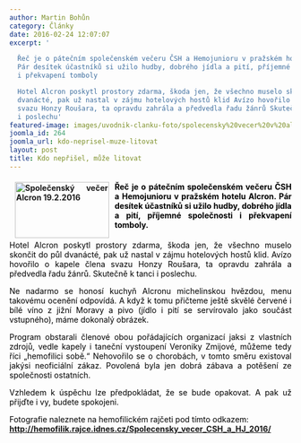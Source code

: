 ```yaml
---
author: Martin Bohůn
category: Články
date: 2016-02-24 12:07:07
excerpt: '

  Řeč je o pátečním společenském večeru ČSH a Hemojunioru v pražském hotelu Alcron
  Pár desítek účastníků si užilo hudby, dobrého jídla a pití, příjemné společnosti
  i překvapení tomboly

  Hotel Alcron poskytl prostory zdarma, škoda jen, že všechno muselo skončit do půl
  dvanácté, pak už nastal v zájmu hotelových hostů klid Avízo hovořilo o kapele člena
  svazu Honzy Roušara, ta opravdu zahrála a předvedla řadu žánrů Skutečně k tanci
  i poslechu'
featured-image: images/uvodnik-clanku-foto/spolecensky%20vecer%20v%20alcronu.jpg
joomla_id: 264
joomla_url: kdo-neprisel-muze-litovat
layout: post
title: Kdo nepřišel, může litovat
---
```


<h4 style="text-align: justify;">
 <img border="0" height="100" src="{{ site.baseurl }}/images/uvodnik-clanku-foto/spolecensky%20vecer%20v%20alcronu.jpg" style="float: left; margin-right: 10px; margin-left: 10px;" title="Společenský večer Alcron 19.2.2016" width="168"/>
</h4>
<h4 style="text-align: justify;">
 <span style="color: #000000;">
  Řeč je o pátečním společenském večeru ČSH a Hemojunioru v pražském hotelu Alcron. Pár desítek účastníků si užilo hudby, dobrého jídla a pití, příjemné společnosti i překvapení tomboly.
 </span>
</h4>
<p style="text-align: justify;">
 <span style="color: #000000;">
  Hotel Alcron poskytl prostory zdarma, škoda jen, že všechno muselo skončit do půl dvanácté, pak už nastal v zájmu hotelových hostů klid. Avízo hovořilo o kapele člena svazu Honzy Roušara, ta opravdu zahrála a předvedla řadu žánrů. Skutečně k tanci i poslechu.
 </span>
</p>
<p style="text-align: justify;">
 <span style="color: #000000;">
  Ne nadarmo se honosí kuchyň Alcronu michelinskou hvězdou, menu takovému ocenění odpovídá. A když k tomu přičteme ještě skvělé červené i bílé víno z jižní Moravy a pivo (jídlo i pití se servírovalo jako součást vstupného), máme dokonalý obrázek.
 </span>
</p>
<p style="text-align: justify;">
 <span style="color: #000000;">
  Program obstarali členové obou pořádajících organizací jaksi z vlastních zdrojů, vedle kapely i taneční vystoupení Veroniky Zmijové, můžeme tedy říci „hemofilici sobě.“ Nehovořilo se o chorobách, v tomto směru existoval jakýsi neoficiální zákaz. Povolená byla jen dobrá zábava a potěšení ze společnosti ostatních.
 </span>
</p>
<p style="text-align: justify;">
 <span style="color: #000000;">
  Vzhledem k úspěchu lze předpokládat, že se bude opakovat. A pak už přijďte i vy, budete spokojeni.
 </span>
</p>
<p style="text-align: left;">
 <span style="color: #000000;">
  Fotografie naleznete na hemofilickém rajčeti pod tímto odkazem:
  <br/>
  <strong>
   <a href="http://hemofilik.rajce.idnes.cz/Spolecensky_vecer_CSH_a_HJ_2016/" target="_blank" title="Společenský večer 2016">
    http://hemofilik.rajce.idnes.cz/Spolecensky_vecer_CSH_a_HJ_2016/
   </a>
  </strong>
 </span>
</p>